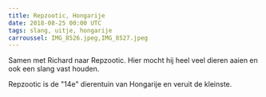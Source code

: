 ```yaml
---
title: Repzootic, Hongarije
date: 2018-08-25 00:00 UTC
tags: slang, uitje, hongarije
carroussel: IMG_8526.jpeg,IMG_8527.jpeg
---
```

Samen met Richard naar Repzootic. Hier mocht hij heel veel dieren aaien en ook een slang vast houden.

Repzootic is de "14e" dierentuin van Hongarije en veruit de kleinste.



